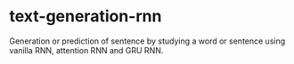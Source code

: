 # text-generation-rnn
Generation or prediction of sentence by studying a word or sentence using vanilla RNN, attention RNN and GRU RNN.
